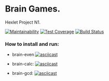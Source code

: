 # Brain Games. 
Hexlet Project N1.

[![Maintainability](https://api.codeclimate.com/v1/badges/4c3949fe10597617c497/maintainability)](https://codeclimate.com/github/soixiio/project-lvl1-s450/maintainability)
[![Test Coverage](https://api.codeclimate.com/v1/badges/4c3949fe10597617c497/test_coverage)](https://codeclimate.com/github/soixiio/project-lvl1-s450/test_coverage)
[![Build Status](https://travis-ci.com/soixiio/project-lvl1-s450.svg?branch=master)](https://travis-ci.com/soixiio/project-lvl1-s450)


### How to install and run:

* brain-even
[![asciicast](https://asciinema.org/a/UHJqVlgwibzUiVqDPUDxm1qKR.svg)](https://asciinema.org/a/UHJqVlgwibzUiVqDPUDxm1qKR)

* brain-calc:
[![asciicast](https://asciinema.org/a/QLbKYUtbb9a4fqAEtXOAbTBNk.svg)](https://asciinema.org/a/QLbKYUtbb9a4fqAEtXOAbTBNk)

* brain-gcd:
[![asciicast](https://asciinema.org/a/eDu0smbrgIFaM2GCelios3LBP.svg)](https://asciinema.org/a/eDu0smbrgIFaM2GCelios3LBP)

